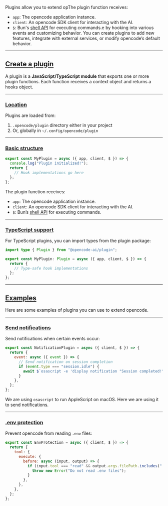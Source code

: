 Plugins allow you to extend opThe plugin function receives:

- `app`: The opencode application instance.
- `client`: An opencode SDK client for interacting with the AI.
- `$`: Bun's [shell API](https://bun.com/docs/runtime/shell) for executing commands.e by hooking into various events and customizing behavior. You can create plugins to add new features, integrate with external services, or modify opencode’s default behavior.

---

## [Create a plugin](#create-a-plugin)

A plugin is a **JavaScript/TypeScript module** that exports one or more plugin functions. Each function receives a context object and returns a hooks object.

---

### [Location](#location)

Plugins are loaded from:

1. `.opencode/plugin` directory either in your project
2. Or, globally in `~/.config/opencode/plugin`

---

### [Basic structure](#basic-structure)

```javascript
export const MyPlugin = async ({ app, client, $ }) => {
  console.log("Plugin initialized!");
  return {
    // Hook implementations go here
  };
};
```

The plugin function receives:

- `app`: The opencode application instance.
- `client`: An opencode SDK client for interacting with the AI.
- `$`: Bun’s [shell API](https://bun.com/docs/runtime/shell) for executing commands.

---

### [TypeScript support](#typescript-support)

For TypeScript plugins, you can import types from the plugin package:

```typescript
import type { Plugin } from "@opencode-ai/plugin";

export const MyPlugin: Plugin = async ({ app, client, $ }) => {
  return {
    // Type-safe hook implementations
  };
};
```

---

## [Examples](#examples)

Here are some examples of plugins you can use to extend opencode.

---

### [Send notifications](#send-notifications)

Send notifications when certain events occur:

```javascript
export const NotificationPlugin = async ({ client, $ }) => {
  return {
    event: async ({ event }) => {
      // Send notification on session completion
      if (event.type === "session.idle") {
        await $`osascript -e 'display notification "Session completed!" with title "opencode"'`;
      }
    },
  };
};
```

We are using `osascript` to run AppleScript on macOS. Here we are using it to send notifications.

---

### [.env protection](#env-protection)

Prevent opencode from reading `.env` files:

```javascript
export const EnvProtection = async ({ client, $ }) => {
  return {
    tool: {
      execute: {
        before: async (input, output) => {
          if (input.tool === "read" && output.args.filePath.includes(".env")) {
            throw new Error("Do not read .env files");
          }
        },
      },
    },
  };
};
```
